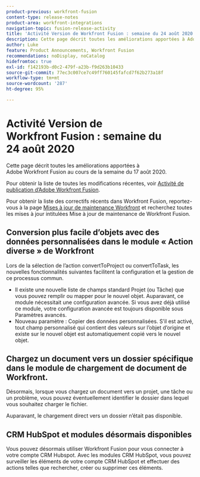 ```yaml
---
product-previous: workfront-fusion
content-type: release-notes
product-area: workfront-integrations
navigation-topic: fusion-release-activity
title: 'Activité Version de Workfront Fusion : semaine du 24 août 2020'
description: Cette page décrit toutes les améliorations apportées à Adobe Workfront Fusion au cours de la semaine du 17 août 2020.
author: Luke
feature: Product Announcements, Workfront Fusion
recommendations: noDisplay, noCatalog
hidefromtoc: true
exl-id: f142193b-d0c2-479f-a23b-f9d263b10433
source-git-commit: 77ec3c007ce7c49ff760145fafcd7f62b273a18f
workflow-type: tm+mt
source-wordcount: '287'
ht-degree: 95%

---
```


# Activité Version de Workfront Fusion : semaine du 24 août 2020

Cette page décrit toutes les améliorations apportées à Adobe Workfront Fusion au cours de la semaine du 17 août 2020.

Pour obtenir la liste de toutes les modifications récentes, voir [Activité de publication d’Adobe Workfront Fusion](/help/workfront-fusion/fusion-product-releases/fusion-release-activity.md).

Pour obtenir la liste des correctifs récents dans Workfront Fusion, reportez-vous à la page [Mises à jour de maintenance Workfront](https://experienceleague.adobe.com/docs/workfront-known-issues/releases/current-updates.html) et recherchez toutes les mises à jour intitulées Mise à jour de maintenance de Workfront Fusion.

## Conversion plus facile d’objets avec des données personnalisées dans le module « Action diverse » de Workfront

Lors de la sélection de l’action convertToProject ou convertToTask, les nouvelles fonctionnalités suivantes facilitent la configuration et la gestion de ce processus commun.

* Il existe une nouvelle liste de champs standard Projet (ou Tâche) que vous pouvez remplir ou mapper pour le nouvel objet. Auparavant, ce module nécessitait une configuration avancée. Si vous avez déjà utilisé ce module, votre configuration avancée est toujours disponible sous Paramètres avancés.
* Nouveau paramètre : Copier des données personnalisées. S’il est activé, tout champ personnalisé qui contient des valeurs sur l’objet d’origine et existe sur le nouvel objet est automatiquement copié vers le nouvel objet.

## Chargez un document vers un dossier spécifique dans le module de chargement de document de Workfront.

Désormais, lorsque vous chargez un document vers un projet, une tâche ou un problème, vous pouvez éventuellement identifier le dossier dans lequel vous souhaitez charger le fichier.

Auparavant, le chargement direct vers un dossier n’était pas disponible.


## CRM HubSpot et modules désormais disponibles

Vous pouvez désormais utiliser Workfront Fusion pour vous connecter à votre compte CRM Hubspot. Avec les modules CRM HubSpot, vous pouvez surveiller les éléments de votre compte CRM HubSpot et effectuer des actions telles que rechercher, créer ou supprimer ces éléments.

